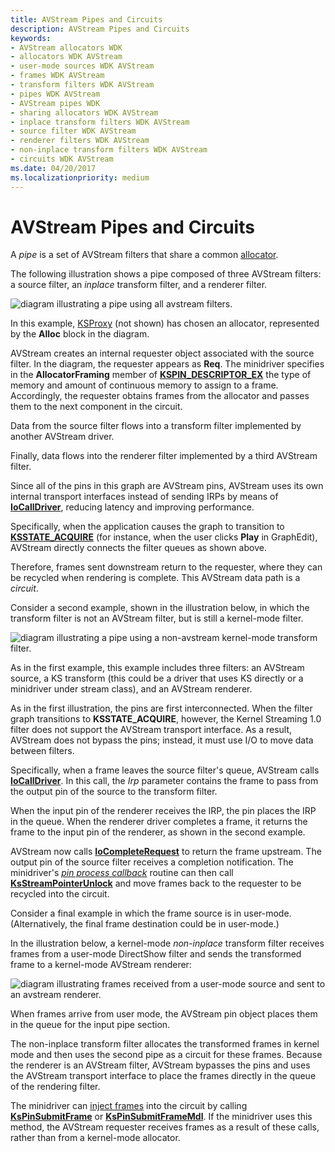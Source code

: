 ```yaml
---
title: AVStream Pipes and Circuits
description: AVStream Pipes and Circuits
keywords:
- AVStream allocators WDK
- allocators WDK AVStream
- user-mode sources WDK AVStream
- frames WDK AVStream
- transform filters WDK AVStream
- pipes WDK AVStream
- AVStream pipes WDK
- sharing allocators WDK AVStream
- inplace transform filters WDK AVStream
- source filter WDK AVStream
- renderer filters WDK AVStream
- non-inplace transform filters WDK AVStream
- circuits WDK AVStream
ms.date: 04/20/2017
ms.localizationpriority: medium
---
```


# AVStream Pipes and Circuits





A *pipe* is a set of AVStream filters that share a common [allocator](avstream-allocators.md).

The following illustration shows a pipe composed of three AVStream filters: a source filter, an *inplace* transform filter, and a renderer filter.

![diagram illustrating a pipe using all avstream filters.](images/pipe1.png)

In this example, [KSProxy](/windows-hardware/drivers/ddi/_stream/index) (not shown) has chosen an allocator, represented by the **Alloc** block in the diagram.

AVStream creates an internal requester object associated with the source filter. In the diagram, the requester appears as **Req**. The minidriver specifies in the **AllocatorFraming** member of [**KSPIN\_DESCRIPTOR\_EX**](/windows-hardware/drivers/ddi/ks/ns-ks-_kspin_descriptor_ex) the type of memory and amount of continuous memory to assign to a frame. Accordingly, the requester obtains frames from the allocator and passes them to the next component in the circuit.

Data from the source filter flows into a transform filter implemented by another AVStream driver.

Finally, data flows into the renderer filter implemented by a third AVStream filter.

Since all of the pins in this graph are AVStream pins, AVStream uses its own internal transport interfaces instead of sending IRPs by means of [**IoCallDriver**](/windows-hardware/drivers/ddi/wdm/nf-wdm-iocalldriver), reducing latency and improving performance.

Specifically, when the application causes the graph to transition to [**KSSTATE\_ACQUIRE**](/windows-hardware/drivers/ddi/ks/ne-ks-ksstate) (for instance, when the user clicks **Play** in GraphEdit), AVStream directly connects the filter queues as shown above.

Therefore, frames sent downstream return to the requester, where they can be recycled when rendering is complete. This AVStream data path is a *circuit*.

Consider a second example, shown in the illustration below, in which the transform filter is not an AVStream filter, but is still a kernel-mode filter.

![diagram illustrating a pipe using a non-avstream kernel-mode transform filter.](images/pipe2.png)

As in the first example, this example includes three filters: an AVStream source, a KS transform (this could be a driver that uses KS directly or a minidriver under stream class), and an AVStream renderer.

As in the first illustration, the pins are first interconnected. When the filter graph transitions to **KSSTATE\_ACQUIRE**, however, the Kernel Streaming 1.0 filter does not support the AVStream transport interface. As a result, AVStream does not bypass the pins; instead, it must use I/O to move data between filters.

Specifically, when a frame leaves the source filter's queue, AVStream calls [**IoCallDriver**](/windows-hardware/drivers/ddi/wdm/nf-wdm-iocalldriver). In this call, the *Irp* parameter contains the frame to pass from the output pin of the source to the transform filter.

When the input pin of the renderer receives the IRP, the pin places the IRP in the queue. When the renderer driver completes a frame, it returns the frame to the input pin of the renderer, as shown in the second example.

AVStream now calls [**IoCompleteRequest**](/windows-hardware/drivers/ddi/wdm/nf-wdm-iocompleterequest) to return the frame upstream. The output pin of the source filter receives a completion notification. The minidriver's [*pin process callback*](/windows-hardware/drivers/ddi/ks/nc-ks-pfnkspin) routine can then call [**KsStreamPointerUnlock**](/windows-hardware/drivers/ddi/ks/nf-ks-ksstreampointerunlock) and move frames back to the requester to be recycled into the circuit.

Consider a final example in which the frame source is in user-mode. (Alternatively, the final frame destination could be in user-mode.)

In the illustration below, a kernel-mode *non-inplace* transform filter receives frames from a user-mode DirectShow filter and sends the transformed frame to a kernel-mode AVStream renderer:

![diagram illustrating frames received from a user-mode source and sent to an avstream renderer.](images/pipe3.png)

When frames arrive from user mode, the AVStream pin object places them in the queue for the input pipe section.

The non-inplace transform filter allocates the transformed frames in kernel mode and then uses the second pipe as a circuit for these frames. Because the renderer is an AVStream filter, AVStream bypasses the pins and uses the AVStream transport interface to place the frames directly in the queue of the rendering filter.

The minidriver can [inject frames](frame-injection.md) into the circuit by calling [**KsPinSubmitFrame**](/windows-hardware/drivers/ddi/ks/nf-ks-kspinsubmitframe) or [**KsPinSubmitFrameMdl**](/windows-hardware/drivers/ddi/ks/nf-ks-kspinsubmitframemdl). If the minidriver uses this method, the AVStream requester receives frames as a result of these calls, rather than from a kernel-mode allocator.

 

